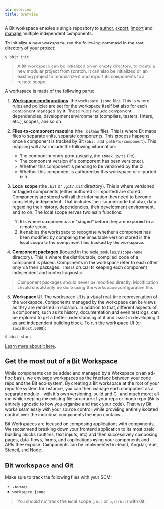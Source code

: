 ```yaml
---
id: overview
title: Overview
---
```


A Bit workspace enables a single repository to [author](/docs/getting-started/add-components), [export](/docs/getting-started/export-to-scope), [import](/docs/getting-started/import-install-components) and [manage](/docs/getting-started/manage-dependencies) multiple independent components.

To initialize a new workspace, run the following command in the root directory of your project:

```shell
$ bbit init
```
> A Bit workspace can be initialized on an empty directory, to create a new modular project from scratch. It can also be initialized on an existing project to modularize it and export its components to a remote scope.

A workspace is made of the following parts:

1. [__Workspace configurations__](/docs/workspace/configurations) (the `workspace.jsonc` file). This is where rules and policies are set for the workspace itself but also for each component managed by it. These rules include component dependencies, development environments (compilers, testers, linters, etc.), scopes, and so on.

2. __Files-to-component mapping__ (the `.bitmap` file). This is where Bit maps files to separate units, separate components. This process happens once a component is tracked by Bit (`bbit add path/to/component`). This mapping will also include the following information:
    * The component entry point (usually, the `index.js/ts` file).
    * The component version (if a component has been versioned).
    * Whether this component is pending to be versioned by the CI.
    * Whether this component is authored by this workspace or imported to it.

3. __Local scope__ (the `.bit` or `.git/.bit` directory). This is where versioned or tagged components (either authored or imported) are stored. Components are stored with all the information they need to become completely independent. That includes their source code but also, data regarding their history, dependencies, their development environment, and so on. The local scope serves two main functions:
    1. It is where components are "staged" before they are exported to a remote scope.
    2. It enables the workspace to recognize whether a component has been modified by comparing the immutable version stored in the local scope to the component files tracked by the workspace.

4. __Component packages__ (located in the `node_modules/@scope-name` directory). This is where the distributable, compiled, code of a component is placed. Components in the workspace refer to each other only via their packages. This is crucial to keeping each component independent and context-agnostic.
> Component packages should never be modified directly. Modification should should only be done using the workspace configuration file.

5. __Workspace UI__. The workspace UI is a visual real-time representation of the workspace. Components managed by the workspace can be views as they are rendered in isolation. In addition to that, different aspects of a component, such as its history, documentation and even test logs, can be explored to get a better understanding of it and assist in developing it as and independent building block. To run the workspace UI (on `localhost:3000`):
```shell
$ bbit start
```
[Learn more about it here](/docs/workspace-ui/overview).
## Get the most out of a Bit Workspace

While components can be added and managed by a Workspace on an ad-hoc basis, we envisage workspaces as the interface between your code repo and the Bit eco-system. By creating a Bit workspace at the root of your repo file system for instance, you can then manage each component as a separate module - with it's own versioning, build and CI, and much more; all the while keeping the existing file structure of your repo or mono repo (Bit is entirely agnostic to how you organise and track your code). That way Bit works seamlessly with your source control, while providing entirely isolated control over the individual components the repo contains.

Bit Workspaces are focused on composing applications with components. We recommend breaking down your frontend application to its most basic building blocks (buttons, text inputs, etc) and then successively composing pages, data-flows, forms, and applications using your components and APIs they expose. Components can be implemented in React, Angular, Vue, Stencil, and Node.
## Bit workspace and Git

Make sure to track the following files with your SCM:

- `.bitmap`
- `worksapce.jsonc`

> You should not track the local scope (`.bit` or `.git/bit`) with Git.